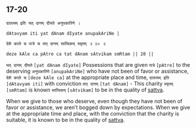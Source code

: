 ## 17-20


```shloka-sa
दातव्यम् इति यत् दानम् दीयते अनुपकारिणे ।
```
```shloka-sa-hk
dAtavyam iti yat dAnam dIyate anupakAriNe |
```
```shloka-sa
देशे काले च पात्रे च तत् दानम् सात्विकम् स्मृतम् ॥ २० ॥
```
```shloka-sa-hk
deze kAle ca pAtre ca tat dAnam sAtvikam smRtam || 20 ||
```

`यत् दानम् दीयते` `[yat dAnam dIyate]` Possessions that are given `पात्रे` `[pAtre]` to the deserving `अनुपकारिणे` `[anupakAriNe]` who have not been of favor or assistance, `देशे काले च` `[deze kAle ca]` at the appropriate place and time, `दातव्यम् इति` `[dAtavyam iti]` with conviction `तत् दानम्` `[tat dAnam]` - This charity `स्मृतम्` `[smRtam]` is known `सात्विकम्` `[sAtvikam]` to be in the quality of [sattva](sattva).

When we give to those who deserve, even though they have not been of favor or assistance, we aren’t bogged down by expectations. When we give at the appropriate time and place, with the conviction that the charity is suitable, it is known to be in the quality of [sattva](sattva).

